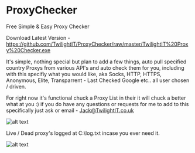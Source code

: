 # ProxyChecker
Free Simple &amp; Easy Proxy Checker


Download Latest Version - https://github.com/TwilightIT/ProxyChecker/raw/master/TwilightIT%20Proxy%20Checker.exe

It's simple, nothing special but plan to add a few things, auto pull specified country Proxys from various API's and auto check them for you, including with this specifiy what you would like, aka Socks, HTTP, HTTPS, Anonymous, Elite, Transparrent - Last Checked Google etc.. all user chosen / driven.

For right now it's functional chuck a Proxy List in their it will chuck a better what at you :) if you do have any questions or requests for me to add to this specifically just ask or email - Jack@TwilightIT.co.uk

![alt text](https://i.imgur.com/Hqux7Mc.png)

Live / Dead proxy's logged at C:\log.txt incase you ever need it.

![alt text](https://i.imgur.com/HyL9ztK.png)
